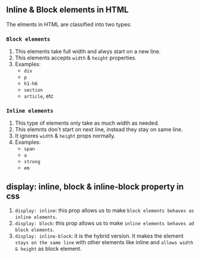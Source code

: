 ## Inline & Block elements in HTML
The elments in HTML are classified into two types:
### `Block elements`
1. This elements take full width and alwys start on a new line.
2. This elements accepts `width` & `height` properties.
3. Examples:
    - `div`
    - `p`
    - `h1-h6`
    - `section`
    - `article`, etc

### `Inline elements`
1. This type of elements only take as much width as needed.
2. This elemnts don't start on next line, instead they stay on same line.
3. It ignores `width` & `height` props normally.
4. Examples:
    - `span`
    - `a`
    - `strong`
    - `em`

## display: inline, block & inline-block property in css
1. `display: inline`: this prop allows us to make `block elements behaves as inline elements`.
2. `display: block`: this prop allows us to make `inline elements behaves ad block elements`.
3. `display: inline-block`: it is the hybrid version. It makes the element `stays on the same line` with other elements like inline and `allows width & height` as block element.